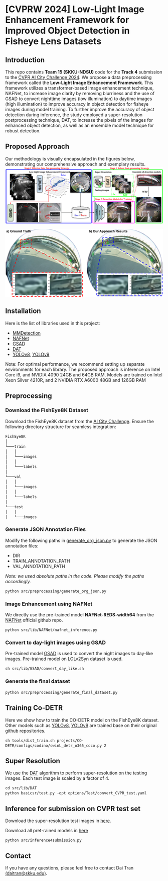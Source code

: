 [CVPRW 2024] Low-Light Image Enhancement Framework for Improved Object Detection in Fisheye Lens Datasets
================================================================================================
## Introduction
This repo contains **Team 15 (SKKU-NDSU)** code for the **Track 4** submission  to the [CVPR AI City Challenge 2024](https://www.aicitychallenge.org/). 
We propose a data preprocessing framework called the **Low-Light Image Enhancement Framework**. This framework utilizes a transformer-based image enhancement technique, NAFNet, to increase image clarity by removing blurriness and the use of GSAD to convert nighttime images (low illumination) to daytime images (high illumination) to improve accuracy in object detection for fisheye images during model training. To further improve the accuracy of object detection during inference, the study employed a super-resolution postprocessing technique, DAT, to increase the pixels of the images for enhanced object detection, as well as an ensemble model technique for robust detection.
## Proposed Approach
Our methodology is visually encapsulated in the figures below, demonstrating our comprehensive approach and exemplary results.
![figure](./figures/proposed_approach.png)

![figure2](./figures/sample_results.png)
## Installation
Here is the list of libraries used in this project:
- [MMDetection](https://github.com/open-mmlab/mmdetection)
- [NAFNet](https://github.com/megvii-research/NAFNet)
- [GSAD](https://github.com/jinnh/GSAD)
- [DAT](https://github.com/zhengchen1999/DAT)
- [YOLOv8](https://github.com/ultralytics/ultralytics), [YOLOv9](https://github.com/WongKinYiu/yolov9)

Note: For optimal performance, we recommend setting up separate environments for each library.
The proposed approach is inference on Intel Core i9, and NVIDIA 4090 24GB and 64GB RAM. Models are trained on Intel Xeon Silver 4210R, and 2 NVIDIA RTX A6000 48GB and 126GB RAM
## Preprocessing
### Download the FishEye8K Dataset
Download the FishEye8K dataset from the [AI City Challenge](https://github.com/MoyoG/FishEye8K).
Ensure the following directory structure for seamless integration:
```
FishEye8K
│
└───train
│   │
│   └───images
│   │   
│   └───labels
│
└───val
│   │
│   └───images
│   │
│   └───labels
│
└───test
│   │
│   └───images
```
### Generate JSON Annotation Files
Modify the following paths in [generate_org_json.py](./src/preprocessing/generate_org_json.py) to generate the JSON annotation files:
- DIR
- TRAIN_ANNOTATION_PATH 
- VAL_ANNOTATION_PATH 

_Note: we used absolute paths in the code. Please modify the paths accordingly._
```
python src/preprocessing/generate_org_json.py
```
### Image Enhancement using NAFNet
We directly use the pre-trained model **NAFNet-REDS-width64** from the [NAFNet](https://github.com/megvii-research/NAFNet) official github repo.
```
python src/lib/NAFNet/nafnet_inference.py
```
### Convert to day-light images using GSAD
Pre-trained model [GSAD](https://github.com/jinnh/GSAD) is used to convert the night images to day-like images. Pre-trained model on LOLv2Syn dataset is used.
```
sh src/lib/GSAD/convert_day_like.sh
```
### Generate the final dataset
```
python src/preprocessing/generate_final_dataset.py
```
## Training Co-DETR
Here we show how to train the CO-DETR model on the FishEye8K dataset. 
Other models such as [YOLOv8](https://github.com/ultralytics/ultralytics), [YOLOv9](https://github.com/WongKinYiu/yolov9) are trained base on their original github repositories.
```
sh tools/dist_train.sh projects/CO-DETR/configs/codino/swinL_detr_o365_coco.py 2
```
## Super Resolution
We use the [DAT](https://github.com/zhengchen1999/DAT) algorithm to perform super-resolution on the testing images. Each test image is scaled by a factor of 4.
```
cd src/lib/DAT
python basicsr/test.py -opt options/Test/convert_CVPR_test.yaml
```
## Inference for submission on CVPR test set
Download the super-resolution test images in [here](https://drive.google.com/drive/folders/1mqTm7k5I1S1lBULDyg2hn5Ybp5KvM5KI?usp=sharing). 

Download all pret-rained models in [here](https://drive.google.com/drive/folders/1r6YZBC8Z8moq7nrVH7UVj1JxFhMfFTuN?usp=drive_link)
```
python src/inference4submission.py
```
## Contact
If you have any questions, please feel free to contact Dai Tran [(daitran@skku.edu)](daitran@skku.edu).




